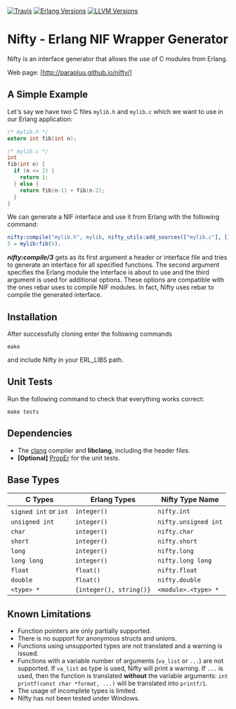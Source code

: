 [![Travis][travis badge]][travis]
[![Erlang Versions][erlang versions badge]][erlang]
[![LLVM Versions][llvm versions badge]][llvm]


# Nifty - Erlang NIF Wrapper Generator

Nifty is an interface generator that allows the use of C modules from Erlang.

Web page: [http://parapluu.github.io/nifty/]

## A Simple Example

Let's say we have two C files `mylib.h` and `mylib.c` which we want to use in our Erlang application:

```C
/* mylib.h */
extern int fib(int n);
```

```C
/* mylib.c */
int
fib(int n) {
  if (n <= 2) {
    return 1;
  } else {
    return fib(n-1) + fib(n-2);
  }
}

```

We can generate a NIF interface and use it from Erlang with the following command:

```Erlang
nifty:compile("mylib.h", mylib, nifty_utils:add_sources(["mylib.c"], [])).
5 = mylib:fib(5).
```

***nifty:compile/3*** gets as its first argument a header or interface
file and tries to generate an interface for all specified functions.
The second argument specifies the Erlang module the interface is about
to use and the third argument is used for additional options.  These
options are compatible with the ones rebar uses to compile NIF
modules.  In fact, Nifty uses rebar to compile the generated interface.

## Installation
After successfully cloning enter the following commands

```shell
make
```

and include Nifty in your ERL_LIBS path.

## Unit Tests
Run the following command to check that everything works correct:

```shell
make tests
```

## Dependencies
* The [clang](http://clang.llvm.org/) compiler and **libclang**, including the header files.
* **[Optional]** [PropEr](https://github.com/manopapad/proper) for the unit tests.

## Base Types

| C Types                        | Erlang Types                | Nifty Type Name
|--------------------------------|-----------------------------|--------------------------
| ```signed int``` or ```int```  | ```integer()```             | ```nifty.int```
| ```unsigned int```             | ```integer()```             | ```nifty.unsigned int```
| ```char```                     | ```integer()```             | ```nifty.char```
| ```short```                    | ```integer()```             | ```nifty.short```
| ```long```                     | ```integer()```             | ```nifty.long```
| ```long long```                | ```integer()```             | ```nifty.long long```
| ```float```                    | ```float()```               | ```nifty.float```
| ```double```                   | ```float()```               | ```nifty.double```
| ```<type> *```                 | ```{integer(), string()}``` | ```<module>.<type> *```

## Known Limitations
* Function pointers are only partially supported.
* There is no support for anonymous structs and unions.
* Functions using unsupported types are not translated and a warning is issued.
* Functions with a variable number of arguments (`va_list` or `...`) are not supported. If `va_list` as type is used, Nifty will print a warning. If `...` is used, then the function is translated **without** the variable arguments: `int printf(const char *format, ...)` will be translated into `printf/1`.
* The usage of incomplete types is limited.
* Nifty has not been tested under Windows.

<!-- Links (alphabetically) -->
[erlang]: http://www.erlang.org
[llvm]: http://llvm.org
[travis]: https://travis-ci.org/parapluu/nifty

<!-- Badges (alphabetically) -->
[erlang versions badge]: https://img.shields.io/badge/erlang-18.0%20to%2021.1-blue.svg?style=flat-square
[llvm versions badge]: https://img.shields.io/badge/llvm-3.5.2%20to%207.0.0-ff69b4.svg?style=flat-square
[travis badge]: https://img.shields.io/travis/parapluu/nifty.svg?branch=master?style=flat-square
